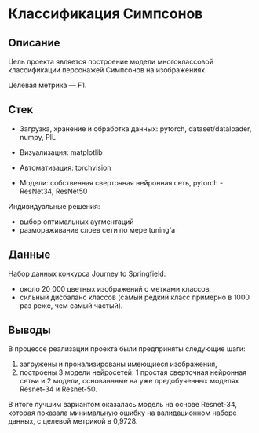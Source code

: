 # Классификация Симпсонов

## Описание

Цель проекта является построение модели многоклассовой классификации персонажей Симпсонов на изображениях.

Целевая метрика — F1.

## Стек

- Загрузка, хранение и обработка данных: pytorch, dataset/dataloader, numpy, PIL

- Визуализация: matplotlib

- Автоматизация: torchvision

- Модели: собственная сверточная нейронная сеть, pytorch - ResNet34, ResNet50

Индивидуальные решения:

- выбор оптимальных аугментаций
- размораживание слоев сети по мере tuning'а

## Данные

Набор данных конкурса Journey to Springfield:

- около 20 000 цветных изображений с метками классов,
- сильный дисбаланс классов (самый редкий класс примерно в 1000 раз реже, чем самый частый).

## Выводы

В процессе реализации проекта были предприняты следующие шаги:

1. загружены и пронализированы имеющиеся изображения,
2. построены 3 модели нейросетей: 1 простая сверточная нейронная сетьи и 2 модели, основаннные на уже предобученных моделях Resnet-34 и Resnet-50.
   
В итоге лучшим вариантом оказалась модель на основе Resnet-34, которая показала минимальную ошибку на валидационном наборе данных, с целевой метрикой в 0,9728.
